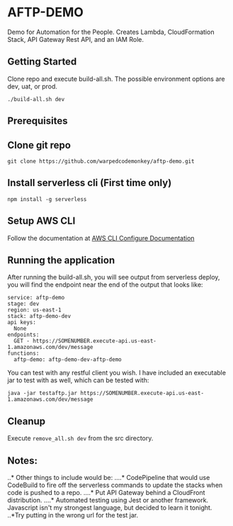 # AFTP-DEMO
Demo for Automation for the People. Creates Lambda, CloudFormation Stack, API Gateway Rest API, and an IAM Role.


## Getting Started 
Clone repo and execute build-all.sh. The possible environment options are dev, uat, or prod.

```
./build-all.sh dev  
```

## Prerequisites
## Clone git repo 
```
git clone https://github.com/warpedcodemonkey/aftp-demo.git
```
## Install serverless cli (First time only)
```
npm install -g serverless
```

## Setup AWS CLI
Follow the documentation at [AWS CLI Configure Documentation](https://docs.aws.amazon.com/cli/latest/userguide/cli-chap-getting-started.html)

## Running the application
After running the build-all.sh, you will see output from serverless deploy, you will find the endpoint near the end of the output that looks like:
```
service: aftp-demo
stage: dev
region: us-east-1
stack: aftp-demo-dev
api keys:
  None
endpoints:
  GET - https://SOMENUMBER.execute-api.us-east-1.amazonaws.com/dev/message
functions:
  aftp-demo: aftp-demo-dev-aftp-demo
```

You can test with any restful client you wish. I have included an executable jar to test with as well, which can be tested with:
```
java -jar testaftp.jar https://SOMENUMBER.execute-api.us-east-1.amazonaws.com/dev/message
```

## Cleanup
Execute `remove_all.sh dev` from the src directory.

## Notes:
..* Other things to include would be:
....* CodePipeline that would use CodeBuild to fire off the serverless commands to update the stacks when code is pushed to a repo.
....* Put API Gateway behind a CloudFront distribution.
....* Automated testing using Jest or another framework. Javascript isn't my strongest language, but decided to learn it tonight.
..*Try putting in the wrong url for the test jar.
	

